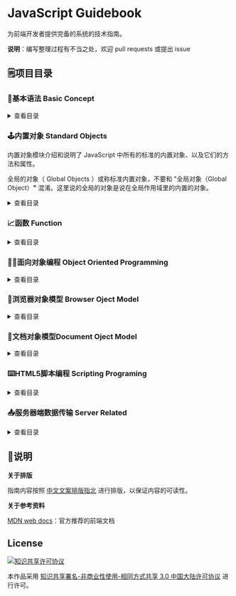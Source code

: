# JavaScript Guidebook

为前端开发者提供完备的系统的技术指南。

**说明**：编写整理过程有不当之处，欢迎 pull requests 或提出 issue

## :spiral_notepad:项目目录

### :beginner:基本语法 Basic Concept

<details>

<summary>查看目录</summary>

- **语法与数据类型**
  - [词法结构](https://github.com/tsejx/JavaScript-Guidebook/blob/master/01_BasicConcept/1_Grammar%26Types/1_LexicalStructure.md)
  - [变量](https://github.com/tsejx/JavaScript-Guidebook/blob/master/01_BasicConcept/1_Grammar%26Types/2_VariableDeclarations.md)
  - [数据结构与类型](https://github.com/tsejx/JavaScript-Guidebook/blob/master/01_BasicConcept/1_Grammar%26Types/3_DataStructures%26Types.md)
- **表达式和运算符**
  - 运算符
    - [赋值运算符](https://github.com/tsejx/JavaScript-Guidebook/blob/master/01_BasicConcept/2_Expressions%26Operators/1_Operators/AssignmentOperators.md)
    - [比较运算符](https://github.com/tsejx/JavaScript-Guidebook/blob/master/01_BasicConcept/2_Expressions%26Operators/1_Operators/ComparisonOperators.md)
    - [算术运算符](https://github.com/tsejx/JavaScript-Guidebook/blob/master/01_BasicConcept/2_Expressions%26Operators/1_Operators/ArithmeticOperators.md)
    - [位运算符](https://github.com/tsejx/JavaScript-Guidebook/blob/master/01_BasicConcept/2_Expressions%26Operators/1_Operators/BitwiseOperators.md)
    - [逻辑运算符](https://github.com/tsejx/JavaScript-Guidebook/blob/master/01_BasicConcept/2_Expressions%26Operators/1_Operators/LogicalOperators.md)
    - [字符串运算符](https://github.com/tsejx/JavaScript-Guidebook/blob/master/01_BasicConcept/2_Expressions%26Operators/1_Operators/StringOperators.md)
    - [条件运算符](https://github.com/tsejx/JavaScript-Guidebook/blob/master/01_BasicConcept/2_Expressions%26Operators/1_Operators/ConditionalOperator.md)
    - [逗号运算符](https://github.com/tsejx/JavaScript-Guidebook/blob/master/01_BasicConcept/2_Expressions%26Operators/1_Operators/CommaOperator.md)
    - [扩展运算符](https://github.com/tsejx/JavaScript-Guidebook/blob/master/01_BasicConcept/2_Expressions%26Operators/1_Operators/SpreadOperator.md)
    - 一元运算符
      - [delete](https://github.com/tsejx/JavaScript-Guidebook/blob/master/01_BasicConcept/2_Expressions%26Operators/1_Operators/UnaryOperators/delete.md)
      - [typeof](https://github.com/tsejx/JavaScript-Guidebook/blob/master/01_BasicConcept/2_Expressions%26Operators/1_Operators/UnaryOperators/typeof.md)
      - [void](https://github.com/tsejx/JavaScript-Guidebook/blob/master/01_BasicConcept/2_Expressions%26Operators/1_Operators/UnaryOperators/void.md)
    - 关系运算符
      - [in](https://github.com/tsejx/JavaScript-Guidebook/blob/master/01_BasicConcept/2_Expressions%26Operators/1_Operators/RelationalOperator/in.md)
      - [instanceof](https://github.com/tsejx/JavaScript-Guidebook/blob/master/01_BasicConcept/2_Expressions%26Operators/1_Operators/RelationalOperator/instanceof.md)
    - [运算符优先级](https://github.com/tsejx/JavaScript-Guidebook/blob/master/01_BasicConcept/2_Expressions%26Operators/1_Operators/OperatorsPrecedence.md)
  - 表达式
    - 基本表达式
      - [this](https://github.com/tsejx/JavaScript-Guidebook/blob/master/01_BasicConcept/2_Expressions%26Operators/2_Expressions/PrimaryExpression/This.md)
      - [字面量](https://github.com/tsejx/JavaScript-Guidebook/blob/master/01_BasicConcept/2_Expressions%26Operators/2_Expressions/PrimaryExpression/Literal.md)
      - [对象初始化](https://github.com/tsejx/JavaScript-Guidebook/blob/master/01_BasicConcept/2_Expressions%26Operators/2_Expressions/PrimaryExpression/InitializationExpressionsForObjects%26Arrays.md)
      - [分组表达式](https://github.com/tsejx/JavaScript-Guidebook/blob/master/01_BasicConcept/2_Expressions%26Operators/2_Expressions/PrimaryExpression/GroupingExpression.md)
      - 解构赋值
    - 复杂表达式
      - [属性访问表达式](https://github.com/tsejx/JavaScript-Guidebook/blob/master/01_BasicConcept/2_Expressions%26Operators/2_Expressions/MemberExpression/PropertyAccessExpression.md)
      - [对象创建表达式](https://github.com/tsejx/JavaScript-Guidebook/blob/master/01_BasicConcept/2_Expressions%26Operators/2_Expressions/MemberExpression/ObjectCreationExpression.md)
      - [函数表达式](https://github.com/tsejx/JavaScript-Guidebook/blob/master/01_BasicConcept/2_Expressions%26Operators/2_Expressions/MemberExpression/FunctionExpression.md)
      - 类表达式
      - 生成器表达式
      - 异步函数表达式
- **控制流与错误处理**
  - 条件判断语句
    - [if](https://github.com/tsejx/JavaScript-Guidebook/blob/master/01_BasicConcept/3_ControlFlow%26ErrorHandling/ConditionalStatements/If.md)
    - [switch](https://github.com/tsejx/JavaScript-Guidebook/blob/master/01_BasicConcept/3_ControlFlow%26ErrorHandling/ConditionalStatements/Switch.md)
  - 异常处理语句
    - [throw](https://github.com/tsejx/JavaScript-Guidebook/blob/master/01_BasicConcept/3_ControlFlow%26ErrorHandling/ExceptionHandlingStatements/Throw.md)
    - [try..catch](https://github.com/tsejx/JavaScript-Guidebook/blob/master/01_BasicConcept/3_ControlFlow%26ErrorHandling/ExceptionHandlingStatements/Try...Catch.md)
  - [Error](https://github.com/tsejx/JavaScript-Guidebook/blob/master/01_BasicConcept/3_ControlFlow%26ErrorHandling/Error.md)
  - Promises
- **循环与迭代**
  - [for](https://github.com/tsejx/JavaScript-Guidebook/blob/master/01_BasicConcept/4_Loops%26Iteration/For.md)
  - [do...while](https://github.com/tsejx/JavaScript-Guidebook/blob/master/01_BasicConcept/4_Loops%26Iteration/DoWhile.md)
  - [while](https://github.com/tsejx/JavaScript-Guidebook/blob/master/01_BasicConcept/4_Loops%26Iteration/While.md)
  - [label](https://github.com/tsejx/JavaScript-Guidebook/blob/master/01_BasicConcept/4_Loops%26Iteration/Label.md)
  - [break](https://github.com/tsejx/JavaScript-Guidebook/blob/master/01_BasicConcept/4_Loops%26Iteration/Break.md)
  - [continue](https://github.com/tsejx/JavaScript-Guidebook/blob/master/01_BasicConcept/4_Loops%26Iteration/Continue.md)
  - [for...in](https://github.com/tsejx/JavaScript-Guidebook/blob/master/01_BasicConcept/4_Loops%26Iteration/ForIn.md)
  - [for...of](https://github.com/tsejx/JavaScript-Guidebook/blob/master/01_BasicConcept/4_Loops%26Iteration/ForOf.md)

</details>

### :joystick:内置对象 Standard Objects

内置对象模块介绍和说明了 JavaScript 中所有的标准的内置对象、以及它们的方法和属性。

全局的对象（ Global Objects ）或称标准内置对象，不要和 "全局对象（Global Object）**"** 混淆。这里说的全局的对象是说在全局作用域里的内置的对象。

<details>

<summary>查看目录</summary>

- **值属性**
  - [Infinity](https://github.com/tsejx/JavaScript-Guidebook/blob/master/02_StandardObjects/1_ValueProperties/Infinity.md)
  - [NaN](https://github.com/tsejx/JavaScript-Guidebook/blob/master/02_StandardObjects/1_ValueProperties/NaN.md)
  - [undefined](https://github.com/tsejx/JavaScript-Guidebook/blob/master/02_StandardObjects/1_ValueProperties/undefined.md)
- **函数属性**
  - [eval()](https://github.com/tsejx/JavaScript-Guidebook/blob/master/02_StandardObjects/2_FunctionProperties/eval.md)
  - [isFinite()](https://github.com/tsejx/JavaScript-Guidebook/blob/master/02_StandardObjects/2_FunctionProperties/isFinite.md)
  - [isNaN()](https://github.com/tsejx/JavaScript-Guidebook/blob/master/02_StandardObjects/2_FunctionProperties/isNaN.md)
  - [parseFloat()](https://github.com/tsejx/JavaScript-Guidebook/blob/master/02_StandardObjects/2_FunctionProperties/parseFloat.md)
  - [parseInt()](https://github.com/tsejx/JavaScript-Guidebook/blob/master/02_StandardObjects/2_FunctionProperties/parseInt.md)
  - [decodeURI()](https://github.com/tsejx/JavaScript-Guidebook/blob/master/02_StandardObjects/2_FunctionProperties/decodeURI.md)
  - [decodeURIComponent()](https://github.com/tsejx/JavaScript-Guidebook/blob/master/02_StandardObjects/2_FunctionProperties/decodeURIComponent.md)
  - [encodeURI()](https://github.com/tsejx/JavaScript-Guidebook/blob/master/02_StandardObjects/2_FunctionProperties/encodeURI.md)
  - [encodeURIComponent()](https://github.com/tsejx/JavaScript-Guidebook/blob/master/02_StandardObjects/2_FunctionProperties/encodeURIComponent.md)
- **基本对象**
  - [Boolean](https://github.com/tsejx/JavaScript-Guidebook/blob/master/02_StandardObjects/3_FundamentalObjects/Boolean/BooleanObject.md)
  - [Error](https://github.com/tsejx/JavaScript-Guidebook/blob/master/02_StandardObjects/3_FundamentalObjects/Error/ErrorObject.md)
  - [Object](https://github.com/tsejx/JavaScript-Guidebook/blob/master/02_StandardObjects/3_FundamentalObjects/Object/Object.md)
  - [Function](https://github.com/tsejx/JavaScript-Guidebook/blob/master/02_StandardObjects/3_FundamentalObjects/Function/FunctionObject.md)
  - Symbol
- **数字和日期对象**
  - [Date](https://github.com/tsejx/JavaScript-Guidebook/blob/master/02_StandardObjects/4_Numbers%26Dates/Date/DateObject.md)
  - [Math](https://github.com/tsejx/JavaScript-Guidebook/blob/master/02_StandardObjects/4_Numbers%26Dates/Math/MathObject.md)
  - [Number](https://github.com/tsejx/JavaScript-Guidebook/blob/master/02_StandardObjects/4_Numbers%26Dates/Number/NumberObject.md)
- **字符串和正则对象**
  - [String](https://github.com/tsejx/JavaScript-Guidebook/blob/master/02_StandardObjects/5_TextProcessing/String/StringObject.md)
  - [RegExp](https://github.com/tsejx/JavaScript-Guidebook/blob/master/02_StandardObjects/5_TextProcessing/RegExp/RegExpObject.md)
- **索引集合**
  - [Array](https://github.com/tsejx/JavaScript-Guidebook/blob/master/02_StandardObjects/6_IndexedCollections/Array/ArrayObject.md)
  - [TypedArrays](https://github.com/tsejx/JavaScript-Guidebook/blob/master/02_StandardObjects/6_IndexedCollections/TypedArray/TypedArray.md)
- **键值集合**
  - [Set](https://github.com/tsejx/JavaScript-Guidebook/blob/master/02_StandardObjects/7_KeyCollections/Set/Set.md)
  - [WeakSet](https://github.com/tsejx/JavaScript-Guidebook/blob/master/02_StandardObjects/7_KeyCollections/WeakSet/WeakSet.md)
  - [Map](https://github.com/tsejx/JavaScript-Guidebook/blob/master/02_StandardObjects/7_KeyCollections/Map/Map.md)
  - [WeakMap](https://github.com/tsejx/JavaScript-Guidebook/blob/master/02_StandardObjects/7_KeyCollections/WeakMap/WeakMap.md)
- **结构化对象**
  - [ArrayBuffer](https://github.com/tsejx/JavaScript-Guidebook/blob/master/02_StandardObjects/8_StructuredData/ArrayBuffer/ArrayBuffer.md)
  - [JSON](https://github.com/tsejx/JavaScript-Guidebook/blob/master/02_StandardObjects/8_StructuredData/JSON/JSON.md)
- **控制抽象对象**
  - Promise
  - Generator
  - GeneratorFunction
  - AsyncFunction

</details>

### :chart_with_upwards_trend:函数 Function

<details>

<summary>查看目录</summary>

- **定义函数** 
  - 函数的声明
  - 作为值的函数
  - 函数的内部属性
  - 函数属性与方法
  - 函数返回值
  - 异常
  - 方法函数定义
    - getter
    - setter
    - 方法定义语法
- **调用函数**
  - 方法调用模式
  - 函数调用模式
  - 构造器调用模式
  - Apply调用模式
- **函数作用域**
  - 函数中的作用域
  - 隐藏内部实现
  - 函数作用域
- **作用域和函数堆栈**
  - 递归
  - 嵌套函数
  - 匿名函数
  - 作用域链
  - 保存变量
  - 命名冲突
- **闭包**
  - 词法作用域
  - 块级作用域
  - 执行上下文
    - 文法环境
    - 变量环境
    - this绑定
  - 闭包的特点
  - 闭包的写法
  - 闭包的用途
- **函数参数**
  - 默认参数
  - 剩余参数
- **箭头函数**
- **高级函数**
  - 安全的类型检测
  - 作用域安全的构造函数
  - 惰性函数
  - 级联函数
  - 高阶函数
  - 函数绑定
  - 函数柯里化
  - 回调函数
  - 模块函数
  - 类构造函数
  - 自更新函数

</details>

### :man_factory_worker:面向对象编程 Object Oriented Programming

<details>

<summary>查看目录</summary>

- **理解对象**
  - 属性类型
  - 定义多个属性
  - 读取属性的特性
- **封装**：把客观事物封装成抽象的类，隐藏属性和方法的实现细节，仅对外公开接口。
  - 工厂模式
  - 构造函数模式
  - 原型模式
  - 组合使用构造函数模式和原型模式
  - 动态原型模式
  - 寄生构造函数模式
  - 稳妥构造函数模式
- **继承**
  - 原型链
  - 借用构造函数
  - 组合继承
  - 原型式继承
  - 寄生式继承
  - 寄生组合式继承
  - 多继承
- **多态**：一个对象调用其他对象的方法，call和apply 继承和重载都是多态的表现形式
- **抽象**

</details>

### :office:浏览器对象模型 Browser Oject Model

<details>

<summary>查看目录</summary>

- **Window对象**
  - 定时器
    - setInterval
    - setTimeout
  - 系统对话框
    - alert
    - confirm
    - prompt
    - print
  - 窗口操作（窗口设置参数）
    - open
    - close
    - focus
    - blur
  - 工作区尺寸
    - 可视区尺寸
    - 实际网页尺寸
    - 包含滚动条尺寸
    - 滚动距离
  - 样式计算
    - getComputedStyle
  - 数据编码
    - atob
- **Location对象**
  - Location对象属性
  - Location对象方法
- **History对象**
  - History对象属性
  - History对象方法
- **Screen对象**
  - 屏幕分辨率尺寸
  - 可用尺寸
- **Navigator对象**
  - 浏览器信息 
- **Cookie**
- **客户端检测**
  - 能力检测
  - 怪癖检测
  - 用户代理检测

</details>

### :page_facing_up:文档对象模型Document Oject Model

<details>

<summary>查看目录</summary>

- **节点层次**
- **Node**
  - 节点关系
    - parentNode
    - parentElement
    - childNodes
    - ParentNode
      - children
      - firstElementChild
      - lastElementChild
    - NonDocumentTypeChildNode
      - previousElementSibiling
      - nextElementSibiling
  - 节点操作
    - appendChild
    - insertBefore
    - removeChild
    - replaceChild
    - cloneChild
- **Document**
  - 节点创建
    - createElement
  - 节点访问
    - getElementById
    - getElementByClassName
    - getElementByTagName
    - getElementsByName
    - querySelector
    - querySelectorAll
- **Element**
  - 节点操作
  - 节点内容
  - 样式设置
- **脚本化CSS**
  - 样式查询
  - 样式设置
- **DOM事件流**
  - 事件流
  - 事件处理程序
  - 事件对象
  - 事件类型
    - UI（用户界面）事件
    - 焦点事件
    - 鼠标与滚轮事件
    - 键盘与文本事件
    - 复合事件
    - 变动事件
    - HTML5事件
    - 设备事件
    - 触摸与手势事件
  - 事件内存和性能
  - 事件模拟
- **表单脚本**

</details>

### :keyboard:HTML5脚本编程 Scripting Programing

<details>

 <summary>查看目录</summary>

- **语义**
  - HTML5表单
  - HTML5新语义元素
- **性能集成**
  - WebWorkers 
  - 拖放API
  - 动画渲染
  - 全屏API
  - 焦点API
- **应用与本地存储**
  - 本地文件应用
  - 本地存储
    - Cookie
    - Storage
    - IndexedDB
- **服务器通信**
  - WebSockets
  - Server-sentEvents
  - WebRTC
- **设备访问**
  - 地理定位
  - 触控事件
  - 摄录设备
- **Web图形开发**
  - 2D图像
    - Canvas
    - SVG
  - 3D图像
    - WebGL
  - 视频
    - HTML5音视频
    - WebRTC

</details>

### :outbox_tray:服务器端数据传输 Server Related

<details>

 <summary>查看目录</summary>

- JSON
- HTTP
- Ajax(XHR)
- Fetch

</details>

## :pushpin:说明

**关于排版**

指南内容按照 [中文文案排版指北](http://mazhuang.org/wiki/chinese-copywriting-guidelines/) 进行排版，以保证内容的可读性。

**关于参考资料**

[MDN web docs](https://developer.mozilla.org/en-US/docs/Web/JavaScript)：官方推荐的前端文档

## License

<a rel="license" href="http://creativecommons.org/licenses/by-nc-sa/3.0/cn/"><img alt="知识共享许可协议" style="border-width:0" src="https://i.creativecommons.org/l/by-nc-sa/3.0/cn/88x31.png" /></a>

本作品采用 <a rel="license" href="http://creativecommons.org/licenses/by-nc-sa/3.0/cn/">知识共享署名-非商业性使用-相同方式共享 3.0 中国大陆许可协议</a> 进行许可。